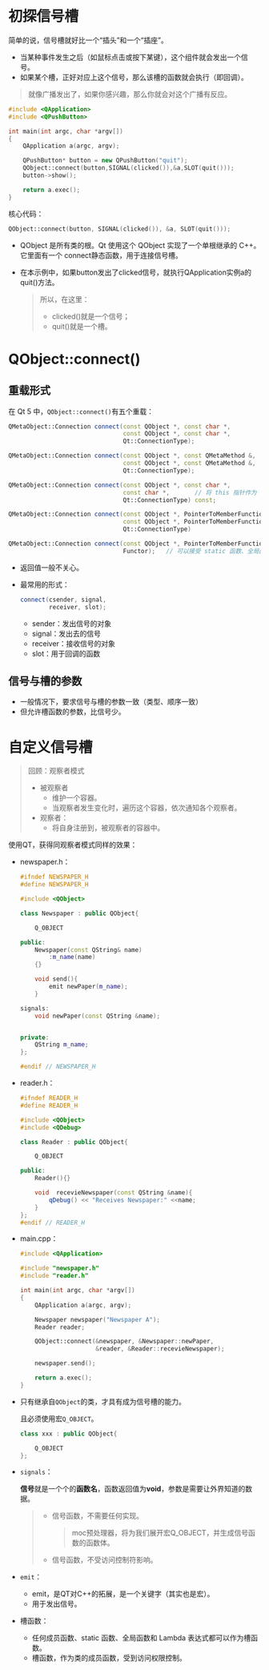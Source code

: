 # 初探信号槽

简单的说，信号槽就好比一个“插头”和一个“插座”。

- 当某种事件发生之后（如鼠标点击或按下某键），这个组件就会发出一个信号。
- 如果某个槽，正好对应上这个信号，那么该槽的函数就会执行（即回调）。

>就像广播发出了，如果你感兴趣，那么你就会对这个广播有反应。



```C++
#include <QApplication>
#include <QPushButton>

int main(int argc, char *argv[])
{
    QApplication a(argc, argv);

    QPushButton* button = new QPushButton("quit");
    QObject::connect(button,SIGNAL(clicked()),&a,SLOT(quit()));
    button->show();

    return a.exec();
}
```



核心代码：

```C++
QObject::connect(button, SIGNAL(clicked()), &a, SLOT(quit()));
```

- QObject 是所有类的根。Qt 使用这个 QObject 实现了一个单根继承的 C++。它里面有一个 connect静态函数，用于连接信号槽。

- 在本示例中，如果button发出了clicked信号，就执行QApplication实例a的quit()方法。

  > 所以，在这里：
  >
  > - clicked()就是一个信号；
  > - quit()就是一个槽。



# QObject::connect()

## 重载形式

在 Qt 5 中，`QObject::connect()`有五个重载：

```C++
QMetaObject::Connection connect(const QObject *, const char *,
                                const QObject *, const char *,
                                Qt::ConnectionType);

QMetaObject::Connection connect(const QObject *, const QMetaMethod &,
                                const QObject *, const QMetaMethod &,
                                Qt::ConnectionType);

QMetaObject::Connection connect(const QObject *, const char *,
                                const char *,		// 将 this 指针作为 receiver
                                Qt::ConnectionType) const;

QMetaObject::Connection connect(const QObject *, PointerToMemberFunction,
                                const QObject *, PointerToMemberFunction,
                                Qt::ConnectionType)

QMetaObject::Connection connect(const QObject *, PointerToMemberFunction,
                                Functor);	// 可以接受 static 函数、全局函数以及 Lambda 表达式
```

- 返回值一般不关心。

- 最常用的形式：

  ```C++
  connect(csender, signal,
          receiver, slot);
  ```

  - sender：发出信号的对象
  - signal：发出去的信号
  - receiver：接收信号的对象
  - slot：用于回调的函数



## 信号与槽的参数

- 一般情况下，要求信号与槽的参数一致（类型、顺序一致）
- 但允许槽函数的参数，比信号少。



# 自定义信号槽

> 回顾：观察者模式
>
> - 被观察者
>   - 维护一个容器。
>   - 当观察者发生变化时，遍历这个容器，依次通知各个观察者。
> - 观察者：
>   - 将自身注册到，被观察者的容器中。



使用QT，获得同观察者模式同样的效果：

- newspaper.h：

  ```C++
  #ifndef NEWSPAPER_H
  #define NEWSPAPER_H
  
  #include <QObject>
  
  class Newspaper : public QObject{
  
      Q_OBJECT
  
  public:
      Newspaper(const QString& name)
          :m_name(name)
      {}
  
      void send(){
          emit newPaper(m_name);
      }
  
  signals:
      void newPaper(const QString &name);
  
  
  private:
      QString m_name;
  };
  
  #endif // NEWSPAPER_H
  ```

- reader.h：

  ```C++
  #ifndef READER_H
  #define READER_H
  
  #include <QObject>
  #include <QDebug>
  
  class Reader : public QObject{
  
      Q_OBJECT
  
  public:
      Reader(){}
  
      void  recevieNewspaper(const QString &name){
          qDebug() << "Receives Newspaper:" <<name;
      }
  };
  #endif // READER_H
  ```

- main.cpp：

  ```C++
  #include <QApplication>
  
  #include "newspaper.h"
  #include "reader.h"
  
  int main(int argc, char *argv[])
  {
      QApplication a(argc, argv);
  
      Newspaper newspaper("Newspaper A");
      Reader reader;
  
      QObject::connect(&newspaper, &Newspaper::newPaper,
                       &reader, &Reader::recevieNewspaper);
  
      newspaper.send();
  
      return a.exec();
  }
  ```



- 只有继承自`QObject`的类，才具有成为信号槽的能力。

  且必须使用宏`Q_OBJECT`。

  ```C++
  class xxx : public QObject{
  
      Q_OBJECT
  };
  ```

- `signals`：

  **信号**就是一个个的**函数名**，函数返回值为**void**，参数是需要让外界知道的数据。

  > - 信号函数，不需要任何实现。
  >
  >   > moc预处理器，将为我们展开宏Q_OBJECT，并生成信号函数的函数体。
  >
  > - 信号函数，不受访问控制符影响。

- `emit`：
  - emit，是QT对C++的拓展，是一个关键字（其实也是宏）。
  - 用于发出信号。

- 槽函数：
  - 任何成员函数、static 函数、全局函数和 Lambda 表达式都可以作为槽函数。
  - 槽函数，作为类的成员函数，受到访问权限控制。
